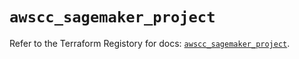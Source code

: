 # `awscc_sagemaker_project`

Refer to the Terraform Registory for docs: [`awscc_sagemaker_project`](https://registry.terraform.io/providers/hashicorp/awscc/0.70.0/docs/resources/sagemaker_project).
